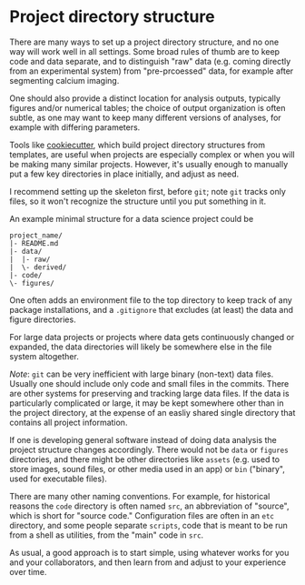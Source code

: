 # Project directory structure

There are many ways to set up a project directory structure, and no one way will work well in all settings. Some broad rules of thumb are to keep code and data separate, and to distinguish "raw" data (e.g. coming directly from an experimental system) from "pre-prcoessed" data, for example after segmenting calcium imaging.

One should also provide a distinct location for analysis outputs, typically figures and/or numerical tables; the choice of output organization is often subtle, as one may want to keep many different versions of analyses, for example with differing parameters.

Tools like [cookiecutter](https://github.com/cookiecutter/cookiecutter), which build project directory structures from templates, are useful when projects are especially complex or when you will be making many similar projects. However, it's usually enough to manually put a few key directories in place initially, and adjust as need.

I recommend setting up the skeleton first, before `git`; note `git` tracks only files, so it won't recognize the structure until you put something in it.

An example minimal structure for a data science project could be
```
project_name/
|- README.md
|- data/
|  |- raw/
|  \- derived/
|- code/
\- figures/
```

One often adds an environment file to the top directory to keep track of any package installations, and a `.gitignore` that excludes (at least) the data and figure directories. 

For large data projects or projects where data gets continuously changed or expanded, the data directories will likely be somewhere else in the file system altogether.

*Note*: `git` can be very inefficient with large binary (non-text) data files. Usually one should include only code and small files in the commits. There are other systems for preserving and tracking large data files. If the data is particularly complicated or large, it may be kept somewhere other than in the project directory, at the expense of an easliy shared single directory that contains all project information.

If one is developing general software instead of doing data analysis the project structure changes accordingly. There would not be `data` or `figures` directories, and there might be other directories like `assets` (e.g. used to store images, sound files, or other media used in an app) or `bin` ("binary", used for executable files).

There are many other naming conventions. For example, for historical reasons the `code` directory is often named `src`, an abbreviation of "source", which is short for "source code." Configuration files are often in an `etc` directory, and some people separate `scripts`, code that is meant to be run from a shell as utilities, from the "main" code in `src`.

As usual, a good approach is to start simple, using whatever works for you and your collaborators, and then learn from and adjust to your experience over time.
